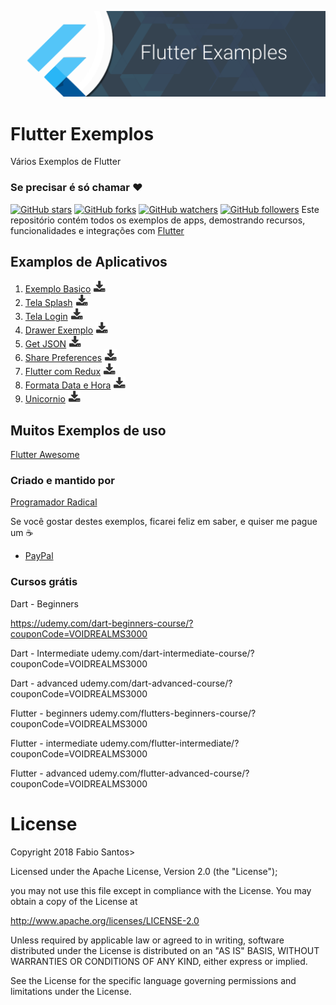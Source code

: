﻿![Image](images/github_banner.png)

# Flutter Exemplos
Vários Exemplos de Flutter

### Se precisar é só chamar :heart:

[![GitHub stars](https://img.shields.io/github/stars/programadornatal/flutter_exemplos.svg?style=social&label=Star)](https://github.com/programadornatal/flutter_exemplos) [![GitHub forks](https://img.shields.io/github/forks/programadornatal/flutter_exemplos.svg?style=social&label=Fork)](https://github.com/programadornatal/flutter_exemplos/fork) [![GitHub watchers](https://img.shields.io/github/watchers/programadornatal/flutter_exemplos.svg?style=social&label=Watch)](https://github.com/programadornatal/flutter_exemplos) [![GitHub followers](https://img.shields.io/github/followers/programadornatal.svg?style=social&label=Follow)](https://github.com/programadornatal/flutter_exemplos) Este repositório contém todos os exemplos de apps, demostrando recursos, funcionalidades e integrações com [Flutter](https://flutter.io/)

## Examplos de Aplicativos

1.  [Exemplo Basico](/exemplo_basico) [![download](images/download.png)](https://kinolien.github.com/gitzip/?download=https://github.com/programadornatal/flutter_exemplos/tree/master/exemplo_basico)
1.  [Tela Splash](/splash_flutter) [![download](images/download.png)](https://kinolien.github.com/gitzip/?download=https://github.com/programadornatal/flutter_exemplos/tree/master/splash_flutter)
1.  [Tela Login](/tela_login) [![download](images/download.png)](https://kinolien.github.com/gitzip/?download=https://github.com/programadornatal/flutter_exemplos/tree/master/tela_login)
1.  [Drawer Exemplo](/drawer_navigation) [![download](images/download.png)](https://kinolien.github.com/gitzip/?download=https://github.com/programadornatal/flutter_exemplos/tree/master/drawer_navigation)
1.  [Get JSON](/getjson_flutter) [![download](images/download.png)](https://kinolien.github.com/gitzip/?download=https://github.com/programadornatal/flutter_exemplos/tree/master/getjson_flutter)
1.  [Share Preferences](/share_preferences) [![download](images/download.png)](https://kinolien.github.com/gitzip/?download=https://github.com/programadornatal/flutter_exemplos/tree/master/share_preferences)
1.  [Flutter com Redux](/flutter_com_redux) [![download](images/download.png)](https://kinolien.github.com/gitzip/?download=https://github.com/programadornatal/flutter_exemplos/tree/master/flutter_com_redux)
1.  [Formata Data e Hora](/data_hora_snackbar) [![download](images/download.png)](https://kinolien.github.com/gitzip/?download=https://github.com/programadornatal/flutter_exemplos/tree/master/data_hora_snackbar)
1.  [Unicornio](/flutter_unicornio) [![download](images/download.png)](https://kinolien.github.com/gitzip/?download=https://github.com/programadornatal/flutter_exemplos/tree/master/flutter_unicornio)

## Muitos Exemplos de uso
[Flutter Awesome](https://github.com/Solido/awesome-flutter)

### Criado e mantido por
[Programador Radical](https://github.com/programadornatal)
> 
Se você gostar destes exemplos, ficarei feliz em saber, e quiser me pague um :coffee:
>

 - [PayPal](https://paypal.me/programadorradical)

### Cursos grátis

Dart - Beginners

 https://udemy.com/dart-beginners-course/?couponCode=VOIDREALMS3000

Dart - Intermediate
udemy.com/dart-intermediate-course/?couponCode=VOIDREALMS3000

Dart - advanced
udemy.com/dart-advanced-course/?couponCode=VOIDREALMS3000

Flutter - beginners
udemy.com/flutters-beginners-course/?couponCode=VOIDREALMS3000

Flutter - intermediate
udemy.com/flutter-intermediate/?couponCode=VOIDREALMS3000

Flutter - advanced
udemy.com/flutter-advanced-course/?couponCode=VOIDREALMS3000

# License

 Copyright 2018 Fabio Santos>



Licensed under the Apache License, Version 2.0 (the "License");

you may not use this file except in compliance with the License.
You may obtain a copy of the License at

 http://www.apache.org/licenses/LICENSE-2.0


Unless required by applicable law or agreed to in writing, software
distributed under the License is distributed on an "AS IS" BASIS,
WITHOUT WARRANTIES OR CONDITIONS OF ANY KIND, either express or implied.

See the License for the specific language governing permissions and limitations under the License.
